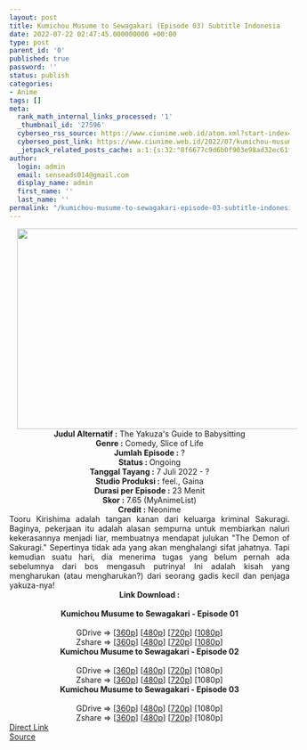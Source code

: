 ```yaml
---
layout: post
title: Kumichou Musume to Sewagakari (Episode 03) Subtitle Indonesia
date: 2022-07-22 02:47:45.000000000 +00:00
type: post
parent_id: '0'
published: true
password: ''
status: publish
categories:
- Anime
tags: []
meta:
  rank_math_internal_links_processed: '1'
  _thumbnail_id: '27596'
  cyberseo_rss_source: https://www.ciunime.web.id/atom.xml?start-index=1
  cyberseo_post_link: https://www.ciunime.web.id/2022/07/kumichou-musume-to-sewagakari-subtitle.html
  _jetpack_related_posts_cache: a:1:{s:32:"8f6677c9d6b0f903e98ad32ec61f8deb";a:2:{s:7:"expires";i:1663370970;s:7:"payload";a:3:{i:0;a:1:{s:2:"id";i:28441;}i:1;a:1:{s:2:"id";i:28746;}i:2;a:1:{s:2:"id";i:28696;}}}}
author:
  login: admin
  email: senseads014@gmail.com
  display_name: admin
  first_name: ''
  last_name: ''
permalink: "/kumichou-musume-to-sewagakari-episode-03-subtitle-indonesia/"
---
```

<div class="separator" style="clear: both; text-align: center;"><a href="https://blogger.googleusercontent.com/img/b/R29vZ2xl/AVvXsEiDFmIDWm9PoNohcEr4W9aA9OXDoD1oNApcibwnuWFo9NZKL8ldTarIHOshZhM3uwJoSi8Ke98NqIzukIUdLhciNpQ37HAtFwdTvTK_dIDq-vuoavhEHrLl5lvmHb2c7fWmW17iGalX4O7iWsqu2gX_C7pVTiNxI2L_1_4re9V621rRbDpJRUFlgw_f/s1280/Kumichou%20Musume%20to%20Sewagakari.jpeg" style="margin-left: 1em; margin-right: 1em;"><img border="0" data-original-height="720" data-original-width="1280" height="360" src="{{ site.baseurl }}/assets/2022/07/Kumichou%20Musume%20to%20Sewagakari.jpeg" width="640" /></a></div>
<div class="separator" style="clear: both; text-align: center;"></div>
<div style="text-align: center;"><b>Judul</b><b><b> Alternatif</b> :</b> The Yakuza's Guide to Babysitting</div>
<div style="text-align: center;"><b><b>Genre :</b></b> Comedy, Slice of Life</div>
<div style="text-align: center;"><b>Jumlah Episode :</b> ?<br /><b>Status :&nbsp;</b>Ongoing<br /><b>Tanggal Tayang :</b> 7 Juli 2022 - ?<br /><b>Studio Produksi :</b>&nbsp;feel., Gaina<br /><b>Durasi per Episode :</b> 23 Menit</div>
<div style="text-align: center;"><b>Skor :</b> 7.65 (MyAnimeList)</div>
<div style="text-align: center;"><b>Credit :</b>&nbsp;Neonime</div>
<div style="text-align: center;"></div>
<div style="text-align: justify;">Tooru Kirishima adalah tangan kanan dari keluarga kriminal Sakuragi. Baginya, pekerjaan itu adalah alasan sempurna untuk membiarkan naluri kekerasannya menjadi liar, membuatnya mendapat julukan "The Demon of Sakuragi." Sepertinya tidak ada yang akan menghalangi sifat jahatnya. Tapi kemudian suatu hari, dia menerima tugas yang belum pernah ada sebelumnya dari bos mengasuh putrinya! Ini adalah kisah yang mengharukan (atau mengharukan?) dari seorang gadis kecil dan penjaga yakuza-nya!</div>
<div style="text-align: justify;"></div>
<div style="text-align: justify;"></div>
<div style="text-align: center;">
<div style="text-align: center;">
<div style="text-align: left;">
<div style="text-align: center;"><b>Link Download :</b></div>
<div style="text-align: center;"><b><br /></b></div>
<div style="text-align: center;"><span style="text-align: left;"><b>Kumichou Musume to Sewagakari&nbsp;</b></span><b>- Episode 01</b></div>
<div style="text-align: center;"><b><br /></b></div>
<div style="text-align: center;">GDrive =&gt; [<a href="http://www.solidfiles.com/v/RPj8egjvwDNze" target="_blank" rel="noopener">360p</a>] [<a href="https://acefile.co/f/78949168/neonime_kumichomusume_01-480p-zip" target="_blank" rel="noopener">480p</a>] [<a href="https://acefile.co/f/78949169/neonime_kumichomusume_01-720p-zip" target="_blank" rel="noopener">720p</a>] [<a href="https://acefile.co/f/78949172/neonime_kumichomusume_01-1080p-zip" target="_blank" rel="noopener">1080p</a>]</div>
<div style="text-align: center;">Zshare =&gt; [<a href="https://www102.zippyshare.com/v/POYO5wQ9/file.html" target="_blank" rel="noopener">360p</a>] [<a href="https://www99.zippyshare.com/v/NfBReZzr/file.html" target="_blank" rel="noopener">480p</a>] [<a href="https://www24.zippyshare.com/v/ttcIk83U/file.html" target="_blank" rel="noopener">720p</a>] [<a href="https://www5.zippyshare.com/v/ubM8ijO4/file.html" target="_blank" rel="noopener">1080p</a>]</div>
<div style="text-align: center;"></div>
<div style="text-align: center;">
<div><span style="text-align: left;"><b>Kumichou Musume to Sewagakari&nbsp;</b></span><b>- Episode 02</b></div>
<div><b><br /></b></div>
<div>GDrive =&gt; [<a href="http://www.solidfiles.com/v/eZ8z5V2Xm5aAk" target="_blank" rel="noopener">360p</a>] [<a href="http://www.solidfiles.com/v/A3n7Dgkyv8VgL" target="_blank" rel="noopener">480p</a>] [<a href="http://www.solidfiles.com/v/k7GkBBvx2djev" target="_blank" rel="noopener">720p</a>] [1080p]</div>
<div>Zshare =&gt; [<a href="https://www29.zippyshare.com/v/nHDspJRR/file.html" target="_blank" rel="noopener">360p</a>] [<a href="https://www29.zippyshare.com/v/2E2fvypq/file.html" target="_blank" rel="noopener">480p</a>] [<a href="https://www29.zippyshare.com/v/kbyxOWev/file.html" target="_blank" rel="noopener">720p</a>] [1080p]</div>
<div></div>
<div>
<div><span style="text-align: left;"><b>Kumichou Musume to Sewagakari&nbsp;</b></span><b>- Episode 03</b></div>
<div><b><br /></b></div>
<div>GDrive =&gt; [<a href="http://www.solidfiles.com/v/rj5666zwkXZYZ" target="_blank" rel="noopener">360p</a>] [<a href="http://www.solidfiles.com/v/qn3VVqnn2NRQA" target="_blank" rel="noopener">480p</a>] [<a href="http://www.solidfiles.com/v/MMD2DzXmqvnqN" target="_blank" rel="noopener">720p</a>] [1080p]</div>
<div>Zshare =&gt; [<a href="https://www95.zippyshare.com/v/NWtruHYH/file.html" target="_blank" rel="noopener">360p</a>] [<a href="https://www95.zippyshare.com/v/hzD07cjD/file.html" target="_blank" rel="noopener">480p</a>] [<a href="https://www95.zippyshare.com/v/iUJdJLGH/file.html" target="_blank" rel="noopener">720p</a>] [1080p]</div>
</div>
</div>
</div>
</div>
</div>
<link rel="stylesheet" href="https://cdnjs.cloudflare.com/ajax/libs/font-awesome/4.7.0/css/font-awesome.min.css" />
<div class="divbtn"> <a href="https://handymansurrender.com/fihup8buzv?key=94550f7ce39444073321dde3b8782f97" class="btn"><i class="fa fa-download"></i> Direct Link</a> <br /><a href="https://www.ciunime.web.id/2022/07/kumichou-musume-to-sewagakari-subtitle.html">Source</a> </div>
